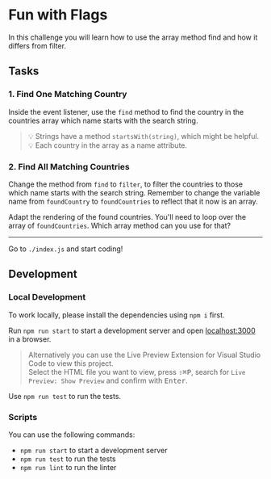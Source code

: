 # Fun with Flags

In this challenge you will learn how to use the array method find and how it differs from filter.

## Tasks

### 1. Find One Matching Country

Inside the event listener, use the `find` method to find the country in the countries array which name starts with the search string.

> 💡 Strings have a method `startsWith(string)`, which might be helpful.
> 💡 Each country in the array as a name attribute.

### 2. Find All Matching Countries

Change the method from `find` to `filter`, to filter the countries to those which name starts with the search string. Remember to change the variable name from `foundCountry` to `foundCountries` to reflect that it now is an array.

Adapt the rendering of the found countries. You'll need to loop over the array of `foundCountries`. Which array method can you use for that?

---

Go to `./index.js` and start coding!

## Development

### Local Development

To work locally, please install the dependencies using `npm i` first.

Run `npm run start` to start a development server and open [localhost:3000](http://localhost:3000) in a browser.

> Alternatively you can use the Live Preview Extension for Visual Studio Code to view this project.  
> Select the HTML file you want to view, press <kbd>⇧</kbd><kbd>⌘</kbd><kbd>P</kbd>, search for `Live Preview: Show Preview` and confirm with <kbd>Enter</kbd>.

Use `npm run test` to run the tests.

### Scripts

You can use the following commands:

- `npm run start` to start a development server
- `npm run test` to run the tests
- `npm run lint` to run the linter
